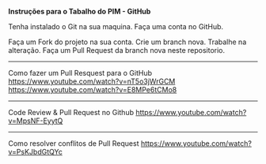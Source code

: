 **Instruções para o Tabalho do PIM - GitHub**

Tenha instalado o Git na sua maquina.
Faça uma conta no GitHub.

Faça um Fork do projeto na sua conta.
Crie um branch nova.
Trabalhe na alteração.
Faça um Pull Request da branch nova neste repositorio.

---

Como fazer um Pull Resquest para o GitHub
https://www.youtube.com/watch?v=nT5o3jWrGCM
https://www.youtube.com/watch?v=E8MPe6tCMo8

---

Code Review & Pull Request no Github
https://www.youtube.com/watch?v=MpsNF-EyytQ

---

Como resolver conflitos de Pull Request
https://www.youtube.com/watch?v=PsKJbdGtQYc
